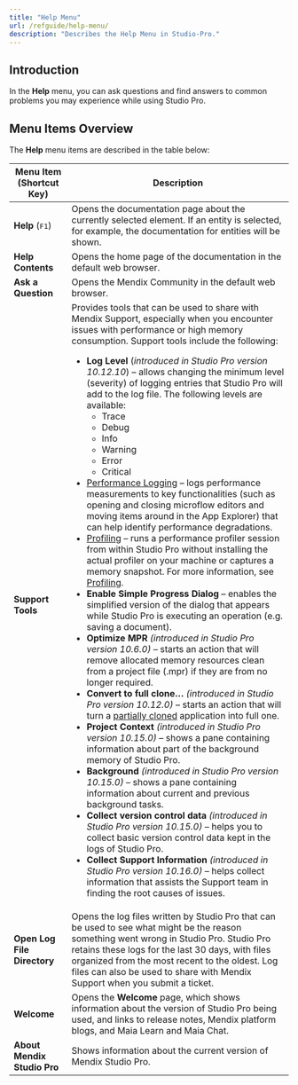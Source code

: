 ```yaml
---
title: "Help Menu"
url: /refguide/help-menu/
description: "Describes the Help Menu in Studio-Pro."
---
```


## Introduction

In the **Help** menu, you can ask questions and find answers to common problems you may experience while using Studio Pro. 

## Menu Items Overview

The **Help** menu items are described in the table below:

| Menu Item (Shortcut Key) | Description |
|--------------------------|-------------|
| **Help** (<kbd>F1</kbd>) | Opens the documentation page about the currently selected element. If an entity is selected, for example, the documentation for entities will be shown. |
| **Help Contents** | Opens the home page of the documentation in the default web browser. |
| **Ask a Question** | Opens the Mendix Community in the default web browser.  |
| **Support Tools** | Provides tools that can be used to share with Mendix Support, especially when you encounter issues with performance or high memory consumption. Support tools include the following: <br><ul><li>**Log Level** (*introduced in Studio Pro version 10.12.10*) – allows changing the minimum level (severity) of logging entries that Studio Pro will add to the log file. The following levels are available:<br><ul><li>Trace</li><li>Debug</li><li>Info</li><li>Warning</li><li>Error</li><li>Critical</li></ul></li><li>[Performance Logging](/refguide/performance-logging/) – logs performance measurements to key functionalities (such as opening and closing microflow editors and moving items around in the App Explorer) that can help identify performance degradations.</li> <li>[Profiling](/refguide/profiling/) – runs a performance profiler session from within Studio Pro without installing the actual profiler on your machine or captures a memory snapshot. For more information, see [Profiling](/refguide/profiling/).  </li><li>**Enable Simple Progress Dialog** – enables the simplified version of the dialog that appears while Studio Pro is executing an operation (e.g. saving a document).</li> <li>**Optimize MPR** *(introduced in Studio Pro version 10.6.0)* – starts an action that will remove allocated memory resources clean from a project file (.mpr) if they are from no longer required.</li><li>**Convert to full clone…** *(introduced in Studio Pro version 10.12.0)* – starts an action that will turn a [partially cloned](/refguide/clone-type/)  application into full one.</li><li>**Project Context** *(introduced in Studio Pro version 10.15.0)* – shows a pane containing information about part of the background memory of Studio Pro.</li><li>**Background** *(introduced in Studio Pro version 10.15.0)* – shows a pane containing information about current and previous background tasks.</li><li>**Collect version control data** *(introduced in Studio Pro version 10.15.0)* – helps you to collect basic version control data kept in the logs of Studio Pro.</li><li>**Collect Support Information** *(introduced in Studio Pro version 10.16.0)* – helps collect information that assists the Support team in finding the root causes of issues.</li></ul> |
| **Open Log File Directory** | Opens the log files written by Studio Pro that can be used to see what might be the reason something went wrong in Studio Pro. Studio Pro retains these logs for the last 30 days, with files organized from the most recent to the oldest. Log files can also be used to share with Mendix Support when you submit a ticket. |
| **Welcome** | Opens the **Welcome** page, which shows information about the version of Studio Pro being used, and links to release notes, Mendix platform blogs, and Maia Learn and  Maia Chat. |
| **About Mendix Studio Pro** | Shows information about the current version of Mendix Studio Pro. |

